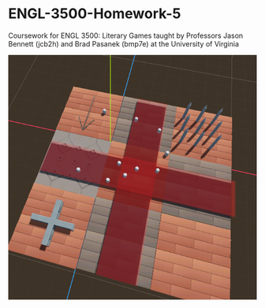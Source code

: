 ﻿# ENGL-3500-Homework-5

Coursework for ENGL 3500: Literary Games taught by Professors Jason Bennett (jcb2h) and Brad Pasanek (bmp7e) at the University of Virginia

[![solarized dualmode](https://github.com/Jerry-Gu-SB/ENGL-3500-Homework-6/blob/main/Still%20Life%20Screenshot.png)](#features)
